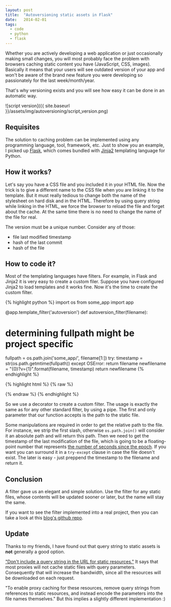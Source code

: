 ```yaml
---
layout: post
title:  "Autoversioning static assets in Flask"
date:   2014-02-01
tags:
  - code
  - python
  - flask
---
```


Whether you are actively developing a web application or just occasionally making
small changes, you will most probably face the problem with browsers caching static
content you have (JavaScript, CSS, images). Basically it means that your users will
see outdated version of your app and won't be aware of the brand new feature you
were developing so passionately for the last week/month/year.

That's why versioning exists and you will see how easy it can be done in an automatic
way.

![script version]({{ site.baseurl }}/assets/img/autoversioning/script_version.png)

## Requisites

The solution to caching problem can be implemented using any programming language,
tool, framework, etc. Just to show you an example, I picked up [Flask](http://flask.pocoo.org/),
which comes bundled with [Jinja2](http://jinja.pocoo.org/docs/) templating language
for Python.


## How it works?

Let's say you have a CSS file and you included it in your HTML file. Now the trick
is to give a different name to the CSS file when you are linking it to the template.
But it must really tedious to change both the name of the stylesheet on hard disk and
in the HTML. Therefore by using query string while linking in the HTML, we force
the browser to reload the file and forget about the cache. At the same time there
is no need to change the name of the file for real.

The version must be a unique number. Consider any of those:

 * file last modified timestamp
 * hash of the last commit
 * hash of the file

## How to code it?

Most of the templating languages have filters. For example, in Flask and Jinja2
it is very easy to create a custom filer. Suppose you have configured Jinja2 to load
templates and it works fine. Now it's the time to create the custom filter.

{% highlight python %}
import os
from some_app import app


@app.template_filter('autoversion')
def autoversion_filter(filename):
  # determining fullpath might be project specific
  fullpath = os.path.join('some_app/', filename[1:])
  try:
      timestamp = str(os.path.getmtime(fullpath))
  except OSError:
      return filename
  newfilename = "{0}?v={1}".format(filename, timestamp)
  return newfilename
{% endhighlight %}

{% highlight html %}
{% raw %}
<script src="{{ url_for('static', filename='js/script.js')|autoversion }}"></script>
{% endraw %}
{% endhighlight %}

So we use a decorator to create a custom filter. The usage is exactly the same as
for any other standard filter, by using a pipe. The first and only parameter that
our function accepts is the path to the static file.

Some manipulations are required in order to get the relative path to the file.
For instance, we strip the first slash, otherwise `os.path.join()` will consider
it an absolute path and will return this path. Then we need to get the timestamp
of the last modification of the file, which is going to be a floating-point number that represents
[the number of seconds since the epoch](http://docs.python.org/2/library/os.path.html#os.path.getmtime).
If you want you can surround it in a `try-except` clause in case the file doesn't
exist. The later is easy - just preppend the timestamp to the filename and return it.

## Conclusion

A filter gave us an elegant and simple solution. Use the filter for any static
files, whose contents will be updated sooner or later, but the name will stay
the same.

If you want to see the filter implemented into a real project, then you can
take a look at this [blog's github repo](https://github.com/ana-balica/codee_blog).

## Update

Thanks to my friends, I have found out that query string to static assets is **not**
generally a good option.

["Don't include a query string in the URL for static resources."](https://developers.google.com/speed/docs/best-practices/caching)
It says that most proxies will not cache static files with query parameters.
Consequently that will increase the bandwidth, since all the resources will be
downloaded on each request.

"To enable proxy caching for these resources, remove
query strings from references to static resources, and instead encode the parameters
into the file names themselves." But this implies a slightly different implementation :)
